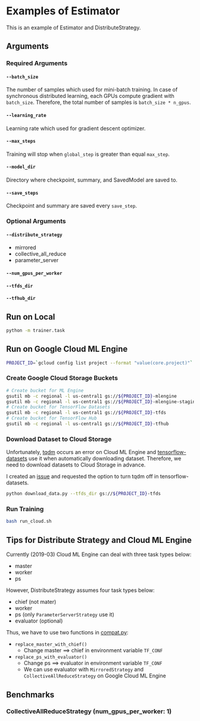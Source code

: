 # Examples of Estimator

This is an example of Estimator and DistributeStrategy.

## Arguments

### Required Arguments

#### `--batch_size`

The number of samples which used for mini-batch training.
In case of synchronous distributed learning, each GPUs compute gradient with `batch_size`.
Therefore, the total number of samples is `batch_size * n_gpus`. 

#### `--learning_rate`

Learning rate which used for gradient descent optimizer.

#### `--max_steps`

Training will stop when `global_step` is greater than equal `max_step`.

#### `--model_dir`

Directory where checkpoint, summary, and SavedModel are saved to.

#### `--save_steps`

Checkpoint and summary are saved every `save_step`.

### Optional Arguments

#### `--distribute_strategy`

* mirrored
* collective_all_reduce
* parameter_server

#### `--num_gpus_per_worker`

#### `--tfds_dir`

#### `--tfhub_dir`

## Run on Local

```bash
python -m trainer.task
```

## Run on Google Cloud ML Engine

```bash
PROJECT_ID=`gcloud config list project --format "value(core.project)"`
```

### Create Google Cloud Storage Buckets

```bash
# Create bucket for ML Engine
gsutil mb -c regional -l us-central1 gs://${PROJECT_ID}-mlengine
gsutil mb -c regional -l us-central1 gs://${PROJECT_ID}-mlengine-staging
# Create bucket for TensorFlow Datasets
gsutil mb -c regional -l us-central1 gs://${PROJECT_ID}-tfds
# Create bucket for TensorFlow Hub
gsutil mb -c regional -l us-central1 gs://${PROJECT_ID}-tfhub
```

### Download Dataset to Cloud Storage

Unfortunately, [tqdm](https://github.com/tqdm/tqdm) occurs an error on Cloud ML Engine and [tensorflow-datasets](https://github.com/tensorflow/datasets) use it when automatically downloading dataset.
Therefore, we need to download datasets to Cloud Storage in advance.

I created an [issue](https://github.com/tensorflow/datasets/issues/310) and requested the option to turn tqdm off in tensorflow-datasets.

```bash
python download_data.py --tfds_dir gs://${PROJECT_ID}-tfds
```

### Run Training

```bash
bash run_cloud.sh
```

## Tips for Distribute Strategy and Cloud ML Engine

Currently (2019-03) Cloud ML Engine can deal with three task types below:

* master
* worker
* ps

However, DistributeStrategy assumes four task types below:

* chief (not mater)
* worker
* ps (only `ParameterServerStrategy` use it)
* evaluator (optional)

Thus, we have to use two functions in [compat.py](trainer/compat.py):

* `replace_master_with_chief()`
  * Change master ==> chief in environment variable `TF_CONF`
* `replace_ps_with_evaluator()`
  * Change ps ==> evaluator in environment variable `TF_CONF`
  * We can use evaluator with `MirroredStrategy` and `CollectiveAllReduceStrategy` on Google Cloud ML Engine
 
 ## Benchmarks
 
 ### CollectiveAllReduceStrategy (num_gpus_per_worker: 1)
